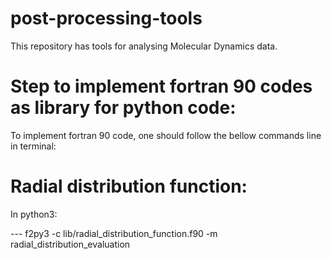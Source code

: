 # post-processing-tools

This repository has tools for analysing Molecular Dynamics data. 

# Step to implement fortran 90 codes as library for python code:

To implement fortran 90 code, one should follow the bellow commands line in terminal:


# Radial distribution function: 

In python3: 

--- f2py3 -c lib/radial_distribution_function.f90 -m radial_distribution_evaluation